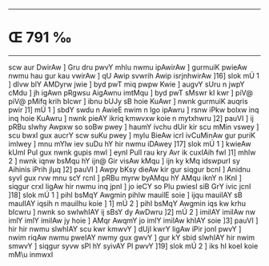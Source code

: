 ___
# Œ 791 ‰
---
scw aur DwirAw ] Gru dru pwvY mhlu nwmu ipAwirAw ] gurmuiK pwieAw
nwmu hau gur kau vwirAw ] qU Awip svwrih Awip isrjnhwirAw ]16]
slok mÚ 1 ] dIvw blY AMDyrw jwie ] byd pwT miq pwpw Kwie ] augvY sUru
n jwpY cMdu ] jh igAwn pRgwsu AigAwnu imtMqu ] byd pwT sMswr kI kwr
] piV@ piV@ pMifq krih bIcwr ] ibnu bUJy sB hoie KuAwr ] nwnk gurmuiK
auqris pwir ]1] mÚ 1 ] sbdY swdu n AwieE nwim n lgo ipAwru ]
rsnw iPkw bolxw inq inq hoie KuAwru ] nwnk pieAY ikriq kmwvxw koie
n mytxhwru ]2] pauVI ] ij pRBu slwhy Awpxw so soBw pwey ] haumY ivchu
dUir kir scu mMin vswey ] scu bwxI gux aucrY scw suKu pwey ] mylu BieAw
icrI ivCuMinAw gur puriK imlwey ] mnu mYlw iev suDu hY hir nwmu iDAwey
]17] slok mÚ 1 ] kwieAw kUml Pul gux nwnk gupis mwl ] eynI PulI
rau kry Avr ik cuxIAih fwl ]1] mhlw 2 ] nwnk iqnw bsMqu hY ijn@
Gir visAw kMqu ] ijn ky kMq idswpurI sy Aihinis iPrih jlµq ]2]
pauVI ] Awpy bKsy dieAw kir gur siqgur bcnI ] Anidnu syvI gux rvw
mnu scY rcnI ] pRBu myrw byAMqu hY AMqu iknY n lKnI ] siqgur crxI
ligAw hir nwmu inq jpnI ] jo ieCY so Plu pwiesI siB GrY ivic jcnI
]18] slok mÚ 1 ] pihl bsMqY Awgmin pihlw mauilE soie ] ijqu
mauilAY sB maulIAY iqsih n mauilhu koie ] 1] mÚ 2 ] pihl bsMqY
Awgmin iqs kw krhu bIcwru ] nwnk so swlwhIAY ij sBsY dy AwDwru ]2]
mÚ 2 ] imilAY imilAw nw imlY imlY imilAw jy hoie ] AMqr AwqmY jo
imlY imilAw khIAY soie ]3] pauVI ] hir hir nwmu slwhIAY scu kwr
kmwvY ] dUjI kwrY ligAw iPir jonI pwvY ] nwim riqAw nwmu pweIAY nwmy
gux gwvY ] gur kY sbid slwhIAY hir nwim smwvY ] siqgur syvw sPl hY
syivAY Pl pwvY ]19] slok mÚ 2 ] iks hI koeI koie mM\u inmwxI
####
